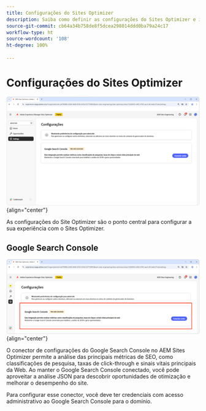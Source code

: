 ```yaml
---
title: Configurações do Sites Optimizer
description: Saiba como definir as configurações do Sites Optimizer e integrar a outras ferramentas.
source-git-commit: cb64a34b758de8f5dcea298014ddd0ba79a24c17
workflow-type: ht
source-wordcount: '108'
ht-degree: 100%

---
```



# Configurações do Sites Optimizer

![Configurações do Sites Optimizer](./assets/settings/hero.png){align="center"}

As configurações do Site Optimizer são o ponto central para configurar a sua experiência com o Sites Optimizer.

## Google Search Console

![Configurações do Site Optimizer para o Console de pesquisa do Google](./assets/settings/google-search-console.png){align="center"}

O conector de configurações do Google Search Console no AEM Sites Optimizer permite a análise das principais métricas de SEO, como classificações de pesquisa, taxas de click-through e sinais vitais principais da Web. Ao manter o Google Search Console conectado, você pode aproveitar a análise JSON para descobrir oportunidades de otimização e melhorar o desempenho do site.

Para configurar esse conector, você deve ter credenciais com acesso administrativo ao Google Search Console para o domínio.
